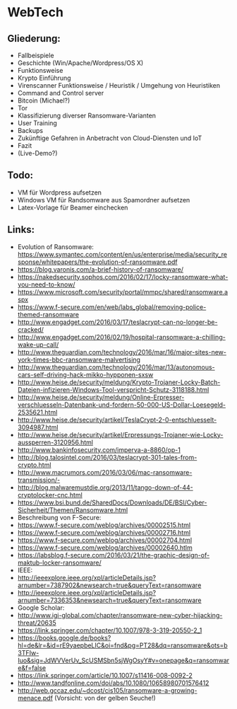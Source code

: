 # WebTech

Gliederung:
-----
- Fallbeispiele
- Geschichte (Win/Apache/Wordpress/OS X)
- Funktionsweise
- Krypto Einführung
- Virenscanner Funktionsweise / Heuristik / Umgehung von Heuristiken
- Command and Control server
- Bitcoin (Michael?)
- Tor
- Klassifizierung diverser Ransomware-Varianten
- User Training
- Backups
- Zukünftige Gefahren in Anbetracht von Cloud-Diensten und IoT
- Fazit
- (Live-Demo?)

Todo:
-----

- VM für Wordpress aufsetzen
- Windows VM für Randsomware aus Spamordner aufsetzen
- Latex-Vorlage für Beamer einchecken

Links:
------

- Evolution of Ransomware: https://www.symantec.com/content/en/us/enterprise/media/security_response/whitepapers/the-evolution-of-ransomware.pdf
- https://blog.varonis.com/a-brief-history-of-ransomware/
- https://nakedsecurity.sophos.com/2016/02/17/locky-ransomware-what-you-need-to-know/
- https://www.microsoft.com/security/portal/mmpc/shared/ransomware.aspx
- https://www.f-secure.com/en/web/labs_global/removing-police-themed-ransomware
- http://www.engadget.com/2016/03/17/teslacrypt-can-no-longer-be-cracked/
- http://www.engadget.com/2016/02/19/hospital-ransomware-a-chilling-wake-up-call/
- http://www.theguardian.com/technology/2016/mar/16/major-sites-new-york-times-bbc-ransomware-malvertising
- http://www.theguardian.com/technology/2016/mar/13/autonomous-cars-self-driving-hack-mikko-hypponen-sxsw
- http://www.heise.de/security/meldung/Krypto-Trojaner-Locky-Batch-Dateien-infizieren-Windows-Tool-verspricht-Schutz-3118188.html
- http://www.heise.de/security/meldung/Online-Erpresser-verschluesseln-Datenbank-und-fordern-50-000-US-Dollar-Loesegeld-2535621.html
- http://www.heise.de/security/artikel/TeslaCrypt-2-0-entschluesselt-3094987.html
- http://www.heise.de/security/artikel/Erpressungs-Trojaner-wie-Locky-aussperren-3120956.html
- http://www.bankinfosecurity.com/imperva-a-8860/op-1 
- http://blog.talosintel.com/2016/03/teslacrypt-301-tales-from-crypto.html
- http://www.macrumors.com/2016/03/06/mac-ransomware-transmission/- 
- http://blog.malwaremustdie.org/2013/11/tango-down-of-44-cryptolocker-cnc.html
- https://www.bsi.bund.de/SharedDocs/Downloads/DE/BSI/Cyber-Sicherheit/Themen/Ransomware.html
- Beschreibung von F-Secure:
- https://www.f-secure.com/weblog/archives/00002515.html
- https://www.f-secure.com/weblog/archives/00002716.html
- https://www.f-secure.com/weblog/archives/00002704.html
- https://www.f-secure.com/weblog/archives/00002640.htlm
- https://labsblog.f-secure.com/2016/03/21/the-graphic-design-of-maktub-locker-ransomware/
- IEEE:
- http://ieeexplore.ieee.org/xpl/articleDetails.jsp?arnumber=7387902&newsearch=true&queryText=ransomware
- http://ieeexplore.ieee.org/xpl/articleDetails.jsp?arnumber=7336353&newsearch=true&queryText=ransomware
- Google Scholar:
- http://www.igi-global.com/chapter/ransomware-new-cyber-hijacking-threat/20635
- https://link.springer.com/chapter/10.1007/978-3-319-20550-2_1
- https://books.google.de/books?hl=de&lr=&id=rE9yaepbeLIC&oi=fnd&pg=PT28&dq=ransomware&ots=b3TFIw-Iuo&sig=JdWVVerUv_ScUSMSbn5sjWgOsyY#v=onepage&q=ransomware&f=false
- https://link.springer.com/article/10.1007/s11416-008-0092-2
- http://www.tandfonline.com/doi/abs/10.1080/10658980701576412
- http://web.gccaz.edu/~dcost/cis105/ransomware-a-growing-menace.pdf (Vorsicht: von der gelben Seuche!)
